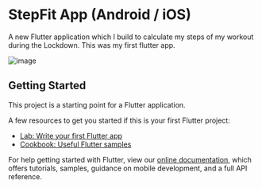 # StepFit App (Android / iOS) 

A new Flutter application which I build to calculate my steps of my workout during the Lockdown. This was my first flutter app.

![image](https://user-images.githubusercontent.com/67383465/113250828-df332c80-92de-11eb-963f-56da9fc4e8c5.png)


## Getting Started

This project is a starting point for a Flutter application.

A few resources to get you started if this is your first Flutter project:

- [Lab: Write your first Flutter app](https://flutter.dev/docs/get-started/codelab)
- [Cookbook: Useful Flutter samples](https://flutter.dev/docs/cookbook)

For help getting started with Flutter, view our
[online documentation](https://flutter.dev/docs), which offers tutorials,
samples, guidance on mobile development, and a full API reference.
